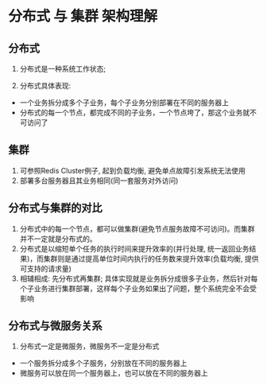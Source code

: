 # 分布式 与 集群 架构理解

## 分布式

1. 分布式是一种系统工作状态;

2. 分布式具体表现: 

- 一个业务拆分成多个子业务，每个子业务分别部署在不同的服务器上
- 分布式的每一个节点，都完成不同的子业务，一个节点垮了，那这个业务就不可访问了

## 集群

1. 可参照Redis Cluster例子, 起到负载均衡, 避免单点故障引发系统无法使用
2. 部署多台服务器且其业务相同(同一套服务对外访问)

## 分布式与集群的对比

1. 分布式中的每一个节点，都可以做集群(避免节点服务故障不可访问)。而集群并不一定就是分布式的。
2. 分布式是以缩短单个任务的执行时间来提升效率的(并行处理, 统一返回业务结果)，而集群则是通过提高单位时间内执行的任务数来提升效率(负载均衡, 提供可支持的请求量)
3. 相辅相成: 先分布式再集群; 具体实现就是业务拆分成很多子业务，然后针对每个子业务进行集群部署，这样每个子业务如果出了问题，整个系统完全不会受影响

## 分布式与微服务关系

1. 分布式一定是微服务，微服务不一定是分布式

- 一个服务拆分成多个子服务，分别放在不同的服务器上
- 微服务可以放在同一个服务器上，也可以放在不同的服务器上
